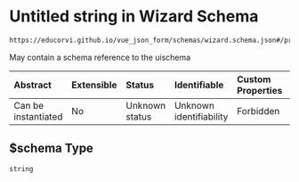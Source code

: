 # Untitled string in Wizard Schema

```txt
https://educorvi.github.io/vue_json_form/schemas/wizard.schema.json#/properties/$schema
```

May contain a schema reference to the uischema

| Abstract            | Extensible | Status         | Identifiable            | Custom Properties | Additional Properties | Access Restrictions | Defined In                                                                  |
| :------------------ | :--------- | :------------- | :---------------------- | :---------------- | :-------------------- | :------------------ | :-------------------------------------------------------------------------- |
| Can be instantiated | No         | Unknown status | Unknown identifiability | Forbidden         | Allowed               | none                | [wizard.schema.json*](../schemas/wizard.schema.json "open original schema") |

## $schema Type

`string`

